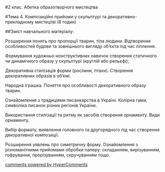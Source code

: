 <div id="hypercomments_widget" class="js-hypercomments-widget invisible"></div>

#2 клас. Абетка образотворчого мистецтва

#Тема 4.  Композиційні прийоми у скульптурі та декоративно-прикладному мистецтві (8 годин)

##Зміст навчального матеріалу:

Розширення понять про пропорції тварин, тіла людини. Відтворення особливостей будови та зовнішнього вигляду об’єкта під час ліплення. 

Формування художньо-конструктивних навичок створення статичного чи динамічного образу у скульптурі (круглій або рельєфі);

Декоративна стилізація форми (рослини, птахи). Створення декоративних образів в об’ємі.

Народна іграшка. Поняття про особливості декоративного образу тварин.

Ознайомлення з традиціями писанкарства в Україні. Колірна гама, символіка писанок різних регіонів України.

Використання стилізації та ритму як засобів створення орнаменту. Види орнаменту. 

Вибір формату, виявлення головного та другорядного під час створення декоративної композиції.

Розширення уявлень про симетричну форму. Ознайомлення з різноманітними прийомами обробки паперу: складанням, вирізуванням, гофрування, прорізуванням, скручуванням тощо. 




<div class="js-hypercomments-container">
    <a href="http://hypercomments.com" class="hc-link" title="comments widget">comments powered by HyperComments</a>
</div>